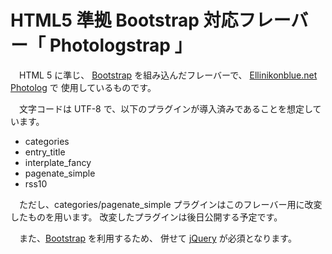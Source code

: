 # HTML5 準拠 Bootstrap 対応フレーバー「 Photologstrap 」

　HTML 5 に準じ、 [Bootstrap](http://getbootstrap.com/) を組み込んだフレーバーで、
[Ellinikonblue.net Photolog](http://www.ellinikonblue.net/photolog) で
使用しているものです。

　文字コードは UTF-8 で、以下のプラグインが導入済みであることを想定しています。

* categories
* entry_title
* interplate_fancy
* pagenate_simple
* rss10

　ただし、categories/pagenate_simple プラグインはこのフレーバー用に改変したものを用います。
改変したプラグインは後日公開する予定です。

　また、[Bootstrap](http://getbootstrap.com/) を利用するため、
併せて [jQuery](http://jquery.com/) が必須となります。
